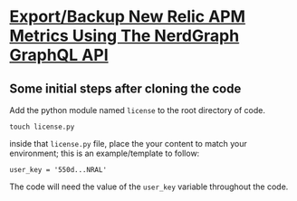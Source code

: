 # [Export/Backup New Relic APM Metrics Using The NerdGraph GraphQL API](https://www.qloudx.com/export-backup-new-relic-apm-metrics-using-the-nerdgraph-graphql-api/)

## Some initial steps after cloning the code
Add the python module named `license` to the root directory of code.
```
touch license.py
```
inside that `license.py` file, place the your content to match your environment; this is an example/template to follow:
```
user_key = '550d...NRAL'
```
The code will need the value of the `user_key` variable throughout the code.
